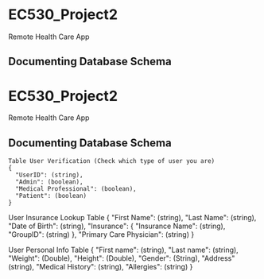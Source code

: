 # EC530_Project2
Remote Health Care App




## Documenting Database Schema

# EC530_Project2
Remote Health Care App




## Documenting Database Schema

```
Table User Verification (Check which type of user you are)
{
  "UserID": (string),
  "Admin": (boolean),
  "Medical Professional": (boolean),
  "Patient": (boolean)
}
```

User Insurance Lookup Table
{
    "First Name": (string),
    "Last Name": (string),
    "Date of Birth": (string),
    "Insurance": {
        "Insurance Name": (string),
        "GroupID": (string)
    },
    "Primary Care Physician": (string)
}

User Personal Info Table
{
    "First name": (string),
    "Last name": (string),
    "Weight": (Double),
    "Height": (Double),
    "Gender": (String),
    "Address" (string),
    "Medical History": (string),
    "Allergies": (string)
}









